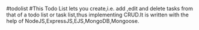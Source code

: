 #t o d o l i s t 
 
#This Todo List lets you create,i.e. add ,edit and delete tasks from that of a todo list or task list,thus implementing CRUD.It is written with the help of NodeJS,ExpressJS,EJS,MongoDB,Mongoose.  
